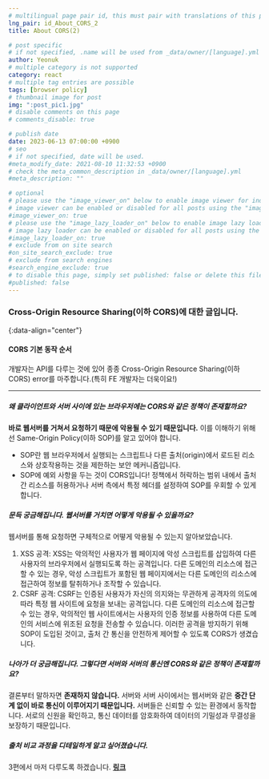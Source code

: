 ```yaml
---
# multilingual page pair id, this must pair with translations of this page. (This name must be unique)
lng_pair: id_About_CORS_2
title: About CORS(2)

# post specific
# if not specified, .name will be used from _data/owner/[language].yml
author: Yeonuk
# multiple category is not supported
category: react
# multiple tag entries are possible
tags: [browser policy]
# thumbnail image for post
img: ":post_pic1.jpg"
# disable comments on this page
# comments_disable: true

# publish date
date: 2023-06-13 07:00:00 +0900
# seo
# if not specified, date will be used.
#meta_modify_date: 2021-08-10 11:32:53 +0900
# check the meta_common_description in _data/owner/[language].yml
#meta_description: ""

# optional
# please use the "image_viewer_on" below to enable image viewer for individual pages or posts (_posts/ or [language]/_posts folders).
# image viewer can be enabled or disabled for all posts using the "image_viewer_posts: true" setting in _data/conf/main.yml.
#image_viewer_on: true
# please use the "image_lazy_loader_on" below to enable image lazy loader for individual pages or posts (_posts/ or [language]/_posts folders).
# image lazy loader can be enabled or disabled for all posts using the "image_lazy_loader_posts: true" setting in _data/conf/main.yml.
#image_lazy_loader_on: true
# exclude from on site search
#on_site_search_exclude: true
# exclude from search engines
#search_engine_exclude: true
# to disable this page, simply set published: false or delete this file
#published: false
---
```


<!-- outline-start -->

### Cross-Origin Resource Sharing(이하 CORS)에 대한 글입니다.

{:data-align="center"}

<!-- outline-end -->

#### CORS 기본 동작 순서

개발자는 API를 다루는 것에 있어 종종 Cross-Origin Resource Sharing(이하 CORS) error를 마주합니다.(특히 FE 개발자는 더욱이요!)

---

##### 왜 클라이언트와 서버 사이에 있는 브라우저에는 CORS와 같은 정책이 존재할까요?

**바로 웹서버를 거쳐서 요청하기 때문에 악용될 수 있기 때문입니다.**
이를 이해하기 위해선 Same-Origin Policy(이하 SOP)를 알고 있어야 합니다.

- SOP란 웹 브라우저에서 실행되는 스크립트나 다른 출처(origin)에서 로드된 리소스와 상호작용하는 것을 제한하는 보안 메커니즘입니다.
- SOP에 예외 사항을 두는 것이 CORS입니다! 정책에서 허락하는 범위 내에서 출처간 리소스를 허용하거나 서버 측에서 특정 헤더를 설정하여 SOP를 우회할 수 있게 합니다.

##### 문득 궁금해집니다. 웹서버를 거치면 어떻게 악용될 수 있을까요?

웹서버를 통해 요청하면 구체적으로 어떻게 악용될 수 있는지 알아보았습니다.

1. XSS 공격: XSS는 악의적인 사용자가 웹 페이지에 악성 스크립트를 삽입하여 다른 사용자의 브라우저에서 실행되도록 하는 공격입니다. 다른 도메인의 리소스에 접근할 수 있는 경우, 악성 스크립트가 포함된 웹 페이지에서는 다른 도메인의 리소스에 접근하여 정보를 탈취하거나 조작할 수 있습니다.
2. CSRF 공격: CSRF는 인증된 사용자가 자신의 의지와는 무관하게 공격자의 의도에 따라 특정 웹 사이트에 요청을 보내는 공격입니다. 다른 도메인의 리소스에 접근할 수 있는 경우, 악의적인 웹 사이트에서는 사용자의 인증 정보를 사용하여 다른 도메인의 서비스에 위조된 요청을 전송할 수 있습니다.
   이러한 공격을 방지하기 위해 SOP이 도입된 것이고, 출처 간 통신을 안전하게 제어할 수 있도록 CORS가 생겼습니다.

##### 나아가 더 궁금해집니다. 그렇다면 서버와 서버의 통신엔 CORS와 같은 정책이 존재할까요?

결론부터 말하자면 **존재하지 않습니다.**
서버와 서버 사이에서는 웹서버와 같은 **중간 단계 없이 바로 통신이 이루어지기 때문입니다.** 서버들은 신뢰할 수 있는 환경에서 동작합니다. 서로의 신원을 확인하고, 통신 데이터를 암호화하여 데이터의 기밀성과 무결성을 보장하기 때문입니다.

##### 출처 비교 과정을 디테일하게 알고 싶어졌습니다.

3편에서 마저 다루도록 하겠습니다. **[링크](https://yeonuk44.github.io/posts/2023-06-14-CORS-3)**
